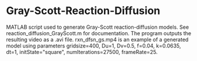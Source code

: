 # Gray-Scott-Reaction-Diffusion
MATLAB script used to generate Gray-Scott reaction-diffusion models. See reaction_diffusion_GrayScott.m for documentation. The program outputs the resulting video as a .avi file. rxn_dfsn_gs.mp4 is an example of a generated model using parameters gridsize=400, Du=1, Dv=0.5, f=0.04, k=0.0635, dt=1, initState="square", numIterations=27500, frameRate=25. 
